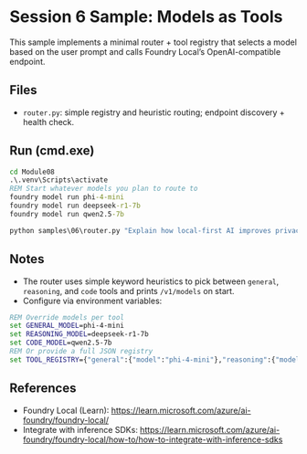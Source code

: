 # Session 6 Sample: Models as Tools

This sample implements a minimal router + tool registry that selects a model based on the user prompt and calls Foundry Local’s OpenAI-compatible endpoint.

## Files
- `router.py`: simple registry and heuristic routing; endpoint discovery + health check.

## Run (cmd.exe)
```cmd
cd Module08
.\.venv\Scripts\activate
REM Start whatever models you plan to route to
foundry model run phi-4-mini
foundry model run deepseek-r1-7b
foundry model run qwen2.5-7b

python samples\06\router.py "Explain how local-first AI improves privacy in two sentences."
```

## Notes
- The router uses simple keyword heuristics to pick between `general`, `reasoning`, and `code` tools and prints `/v1/models` on start.
- Configure via environment variables:
```cmd
REM Override models per tool
set GENERAL_MODEL=phi-4-mini
set REASONING_MODEL=deepseek-r1-7b
set CODE_MODEL=qwen2.5-7b
REM Or provide a full JSON registry
set TOOL_REGISTRY={"general":{"model":"phi-4-mini"},"reasoning":{"model":"deepseek-r1-7b"},"code":{"model":"qwen2.5-7b"}}
```

## References
- Foundry Local (Learn): https://learn.microsoft.com/azure/ai-foundry/foundry-local/
- Integrate with inference SDKs: https://learn.microsoft.com/azure/ai-foundry/foundry-local/how-to/how-to-integrate-with-inference-sdks
